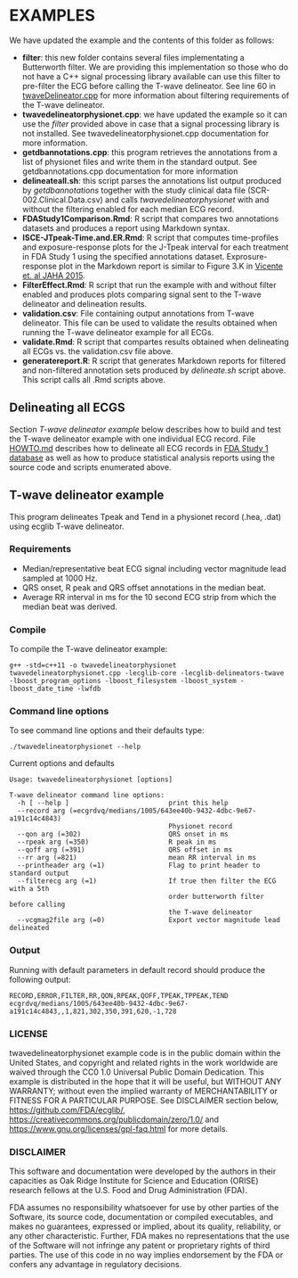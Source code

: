 # EXAMPLES

We have updated the example and the contents of this folder as follows:

* **filter**: this new folder contains several files implementating a Butterworth filter. We are providing this implementation so those who do not have a C++ signal processing library available can use this filter to pre-filter the ECG before calling the T-wave delineator. See line 60 in [twaveDelineator.cpp](../ecglib/src/delineators/twave/ecglib/delineator/twave/twaveDelineator.cpp) for more information about filtering requirements of the T-wave delineator.
* **twavedelineatorphysionet.cpp**: we have updated the example so it can use the *filter* provided above in case that a signal processing library is not installed. See twavedelineatorphysionet.cpp documentation for more information.
* **getdbannotations.cpp**: this program retrieves the annotations from a list of physionet files and write them in the standard output. See getdbannotations.cpp documentation for more information
* **delineateall.sh**: this script parses the annotations list output produced by *getdbannotations* together with the study clinical data file (SCR-002.Clinical.Data.csv) and calls *twavedelineatorphysionet* with and without the filtering enabled for each median ECG record.
* **FDAStudy1Comparison.Rmd**: R script that compares two annotations datasets and produces a report using Markdown syntax.
* **ISCE-JTpeak-Time.and.ER.Rmd**: R script that computes time-profiles and exposure-response plots for the J-Tpeak interval for each treatment in FDA Study 1 using the specified annotations dataset. Exprosure-response plot in the Markdown report is similar to Figure 3.K in [Vicente et. al JAHA 2015](https://doi.org/10.1161/JAHA.114.001615).
* **FilterEffect.Rmd**: R script that run the example with and without filter enabled and produces plots comparing signal sent to the T-wave delineator and delineation results.
* **validation.csv**:  File containing output annotations from T-wave delineator. This file can be used to validate the results obtained when running the T-wave delineator example for all ECGs.
* **validate.Rmd**: R script that compartes results obtained when delineating all ECGs vs. the validation.csv file above.
* **generatereport.R**: R script that generates Markdown reports for filtered and non-filtered annotation sets produced by *delineate.sh* script above. This script calls all .Rmd scripts above.

## Delineating all ECGS

Section *T-wave delineator example* below describes how to build and test the T-wave delineator example with one individual ECG record. File [HOWTO.md](HOWTO.md) describes how to delineate all ECG records in [FDA Study 1 database](http://physionet.org/physiobank/database/ecgrdvq) as well as how to produce statistical analysis reports using the source code and scripts enumerated above.
## T-wave delineator example
This program delineates Tpeak and Tend in a physionet record (.hea, .dat) using ecglib T-wave delineator.

### Requirements
- Median/representative beat ECG signal including vector magnitude lead sampled at 1000 Hz.
- QRS onset, R peak and QRS offset annotations in the median beat.
- Average RR interval in ms for the 10 second ECG strip from which the median beat was derived.

### Compile
To compile the T-wave delineator example:

```
g++ -std=c++11 -o twavedelineatorphysionet twavedelineatorphysionet.cpp -lecglib-core -lecglib-delineators-twave -lboost_program_options -lboost_filesystem -lboost_system -lboost_date_time -lwfdb
```

### Command line options

To see command line options and their defaults type:

```
./twavedelineatorphysionet --help
```

Current options and defaults

```
Usage: twavedelineatorphysionet [options]

T-wave delineator command line options:
  -h [ --help ]                         print this help
  --record arg (=ecgrdvq/medians/1005/643ee40b-9432-4dbc-9e67-a191c14c4843)
                                        Physionet record
  --qon arg (=302)                      QRS onset in ms
  --rpeak arg (=350)                    R peak in ms
  --qoff arg (=391)                     QRS offset in ms
  --rr arg (=821)                       mean RR interval in ms
  --printheader arg (=1)                Flag to print header to standard output
  --filterecg arg (=1)                  If true then filter the ECG with a 5th 
                                        order butterworth filter before calling
                                        the T-wave delineator
  --vcgmag2file arg (=0)                Export vector magnitude lead delineated
```

### Output

Running with default parameters in default record should produce the following output:

```
RECORD,ERROR,FILTER,RR,QON,RPEAK,QOFF,TPEAK,TPPEAK,TEND
ecgrdvq/medians/1005/643ee40b-9432-4dbc-9e67-a191c14c4843,,1,821,302,350,391,620,-1,728
```

### LICENSE

twavedelineatorphysionet example code is in the public domain within the United States, and copyright and related rights in the work worldwide are waived through the CC0 1.0 Universal Public Domain Dedication. This example is distributed in the hope that it will be useful, but WITHOUT ANY WARRANTY; without even the implied warranty of MERCHANTABILITY or FITNESS FOR A PARTICULAR PURPOSE. See DISCLAIMER section below, https://github.com/FDA/ecglib/, https://creativecommons.org/publicdomain/zero/1.0/ and https://www.gnu.org/licenses/gpl-faq.html for more details.

### DISCLAIMER

This software and documentation were developed by the authors in their capacities as  Oak Ridge Institute for Science and Education (ORISE) research fellows at the U.S. Food and Drug Administration (FDA).

FDA assumes no responsibility whatsoever for use by other parties of the Software, its source code, documentation or compiled executables, and makes no guarantees, expressed or implied, about its quality, reliability, or any other characteristic.  Further, FDA makes no representations that the use of the Software will not infringe any patent or proprietary rights of third parties.   The use of this code in no way implies endorsement by the FDA or confers any advantage in regulatory decisions.
 
